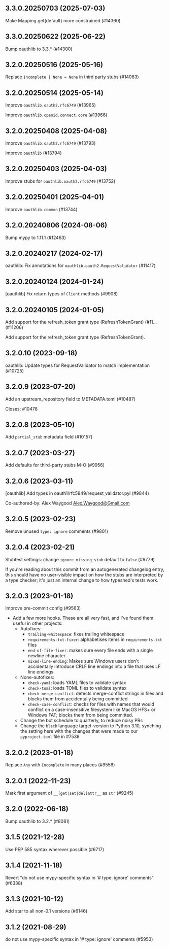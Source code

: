 ## 3.3.0.20250703 (2025-07-03)

Make Mapping.get(default) more constrained (#14360)

## 3.3.0.20250622 (2025-06-22)

Bump oauthlib to 3.3.* (#14300)

## 3.2.0.20250516 (2025-05-16)

Replace `Incomplete | None = None` in third party stubs (#14063)

## 3.2.0.20250514 (2025-05-14)

Improve `oauthlib.oauth2.rfc6749` (#13965)

Improve `oauthlib.openid.connect.core` (#13966)

## 3.2.0.20250408 (2025-04-08)

Improve `oauthlib.oauth2.rfc6749` (#13793)

Improve `oauthlib` (#13794)

## 3.2.0.20250403 (2025-04-03)

Improve stubs for `oauthlib.oauth2.rfc6749` (#13752)

## 3.2.0.20250401 (2025-04-01)

Improve `oauthlib.common` (#13744)

## 3.2.0.20240806 (2024-08-06)

Bump mypy to 1.11.1 (#12463)

## 3.2.0.20240217 (2024-02-17)

oauthlib: Fix annotations for `oauthlib.oauth2.RequestValidator` (#11417)

## 3.2.0.20240124 (2024-01-24)

[oauthlib] Fix return types of `Client` methods (#9908)

## 3.2.0.20240105 (2024-01-05)

Add support for the refresh_token grant type (RefreshTokenGrant) (#11… (#11206)

Add support for the refresh_token grant type (RefreshTokenGrant).

## 3.2.0.10 (2023-09-18)

oauthlib: Update types for RequestValidator to match implementation (#10725)

## 3.2.0.9 (2023-07-20)

Add an upstream_repository field to METADATA.toml (#10487)

Closes: #10478

## 3.2.0.8 (2023-05-10)

Add `partial_stub` metadata field (#10157)

## 3.2.0.7 (2023-03-27)

Add defaults for third-party stubs M-O (#9956)

## 3.2.0.6 (2023-03-11)

[oauthlib] Add types in oauth1/rfc5849/request_validator.pyi (#9844)

Co-authored-by: Alex Waygood <Alex.Waygood@Gmail.com>

## 3.2.0.5 (2023-02-23)

Remove unused `type: ignore` comments (#9801)

## 3.2.0.4 (2023-02-21)

Stubtest settings: change `ignore_missing_stub` default to `false` (#9779)

If you're reading about this commit from an autogenerated changelog entry, this should have no user-visible impact on how the stubs are interpreted by a type checker; it's just an internal change to how typeshed's tests work.

## 3.2.0.3 (2023-01-18)

Improve pre-commit config (#9563)

- Add a few more hooks. These are all very fast, and I've found them useful in other projects:
  - Autofixes:
    - `trailing-whitespace`: fixes trailing whitespace
    - `requirements-txt-fixer`: alphabetises items in `requirements.txt` files
    - `end-of-file-fixer`: makes sure every file ends with a single newline character
    - `mixed-line-ending`: Makes sure Windows users don't accidentally introduce CRLF line endings into a file that uses LF line endings
  - None-autofixes:
    - `check-yaml`: loads YAML files to validate syntax
    - `check-toml`: loads TOML files to validate syntax
    - `check-merge-conflict`: detects merge-conflict strings in files and blocks them from accidentally being committed
    - `check-case-conflict`: checks for files with names that would conflict on a case-insensitive filesystem like MacOS HFS+ or Windows FAT; blocks them from being committed.
  - Change the bot schedule to quarterly, to reduce noisy PRs
  - Change the `black` language target-version to Python 3.10, synching the setting here with the changes that were made to our `pyproject.toml` file in #7538

## 3.2.0.2 (2023-01-18)

Replace `Any` with `Incomplete` in many places (#9558)

## 3.2.0.1 (2022-11-23)

Mark first argument of `__[get|set|del]attr__` as `str` (#9245)

## 3.2.0 (2022-06-18)

Bump oauthlib to 3.2.* (#8081)

## 3.1.5 (2021-12-28)

Use PEP 585 syntax wherever possible (#6717)

## 3.1.4 (2021-11-18)

Revert "do not use mypy-specific syntax in '# type: ignore' comments" (#6338)

## 3.1.3 (2021-10-12)

Add star to all non-0.1 versions (#6146)

## 3.1.2 (2021-08-29)

do not use mypy-specific syntax in '# type: ignore' comments (#5953)

